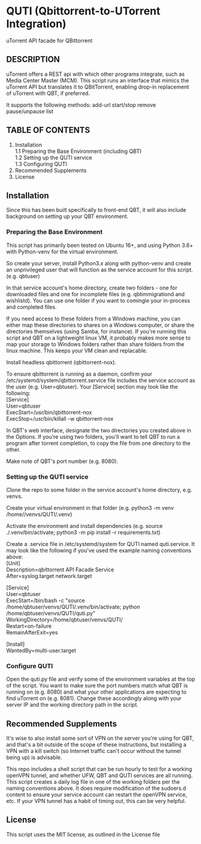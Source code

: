# QUTI (Qbittorrent-to-UTorrent Integration)
uTorrent API facade for QBittorrent

## DESCRIPTION  

uTorrent offers a REST api with which other programs integrate, such as Media Center Master (MCM). This script runs an interface that mimics the uTorrent API but translates it to QBitTorrent, enabling drop-in replacement of uTorrent with QBT, if preferred. 

It supports the following methods:
add-url
start/stop
remove
pause/unpause
list

## TABLE OF CONTENTS

1. Installation  
    1.1 Preparing the Base Environment (including QBT)  
    1.2 Setting up the QUTI service  
    1.3 Configuring QUTI  
2. Recommended Supplements  
3. License  

## Installation  

Since this has been built specifically to front-end QBT, it will also include background on setting up your QBT environment. 

### Preparing the Base Environment  
This script has primarily been tested on Ubuntu 16+, and using Python 3.6+ with Python-venv for the virtual environment.

So create your server, install Python3.x along with python-venv and create an unprivileged user that will function as the service account for this script. (e.g. qbtuser)

In that service account's home directory, create two folders - one for downloaded files and one for incomplete files (e.g. qbtimmigrationd and wishlistd). You can use one folder if you want to comingle your in-process and completed files. 

If you need access to these folders from a Windows machine, you can either map these directories to shares on a Windows computer, or share the directories themselves (using Samba, for instance). If you're running this script and QBT on a lightweight linux VM, it probably makes more sense to map your storage to Windows folders rather than share folders from the linux machine. This keeps your VM clean and replacable. 

Install headless qbittorrent (qbittorrent-nox).

To ensure qbittorrent is running as a daemon, confirm your /etc/systemd/system/qbittorrent.service file includes the service account as the user (e.g. User=qbtuser). Your [Service] section may look like the following:  
[Service]  
User=qbtuser  
ExecStart=/usr/bin/qbittorrent-nox  
ExecStop=/usr/bin/killall -w qbittorrent-nox  

In QBT's web interface, designate the two directories you created above in the Options. If you're using two folders, you'll want to tell QBT to run a program after torrent completion, to copy the file from one directory to the other. 

Make note of QBT's port number (e.g. 8080).

### Setting up the QUTI service  
Clone the repo to some folder in the service account's home directory, e.g. venvs. 

Create your virtual environment in that folder (e.g. python3 -m venv /home/<serviceaccount>/venvs/QUTI/.venv)

Activate the environment and install dependencies (e.g. source ./.venv/bin/activate; python3 -m pip install -r requirements.txt)

Create a .service file in /etc/systemd/system for QUTI named quti.service. It may look like the following if you've used the example naming conventions above:  
[Unit]  
Description=qbittorrent API Facade Service  
After=syslog.target network.target  
  
[Service]  
User=qbtuser  
ExecStart=/bin/bash -c "source /home/qbtuser/venvs/QUTI/.venv/bin/activate; python /home/qbtuser/venvs/QUTI/quti.py"  
WorkingDirectory=/home/qbtuser/venvs/QUTI/  
Restart=on-failure  
RemainAfterExit=yes  

[Install]  
WantedBy=multi-user.target  

### Configure QUTI  
Open the quti.py file and verify some of the environment variables at the top of the script. You want to make sure the port numbers match what QBT is running on (e.g. 8080) and what your other applications are expecting to find uTorrent on (e.g. 8081). Change these accordingly along with your server IP and the working directory path in the script.

## Recommended Supplements

It's wise to also install some sort of VPN on the server you're using for QBT, and that's a bit outside of the scope of these instructions, but installing a VPN with a kill switch (so Internet traffic can't occur without the tunnel being up) is advisable. 

This repo includes a shell script that can be run hourly to test for a working openVPN tunnel, and whether UFW, QBT and QUTI services are all running. This script creates a daily log file in one of the working folders per the naming conventions above. It does require modification of the sudoers.d content to ensure your service account can restart the openVPN service, etc. If your VPN tunnel has a habit of timing out, this can be very helpful. 

## License  
This script uses the MIT license, as outlined in the License file